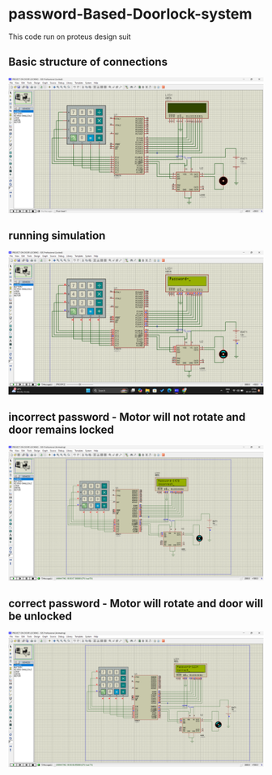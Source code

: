 # password-Based-Doorlock-system
This code run on proteus design suit 

## Basic structure of connections
![alt text](https://github.com/akashsinghgithub/password-Based-Doorlock-system/blob/ceac82c2cede9114c33bd918ac84517f2215bca9/basic-structure.png)


## running simulation
![alt text](https://github.com/akashsinghgithub/password-Based-Doorlock-system/blob/ceac82c2cede9114c33bd918ac84517f2215bca9/program-running.png)

## incorrect password - Motor will not rotate and door remains locked
![alt text](https://github.com/akashsinghgithub/password-Based-Doorlock-system/blob/ceac82c2cede9114c33bd918ac84517f2215bca9/incorrect-password.png)

## correct password - Motor will rotate and door will be unlocked
![alt text](https://github.com/akashsinghgithub/password-Based-Doorlock-system/blob/ceac82c2cede9114c33bd918ac84517f2215bca9/correct-password.png)



